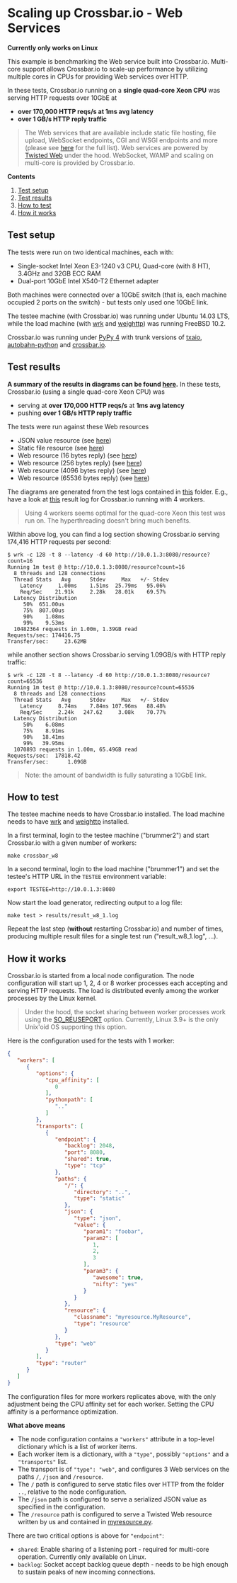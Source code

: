 # Scaling up Crossbar.io - Web Services

**Currently only works on Linux**

This example is benchmarking the Web service built into Crossbar.io. Multi-core support allows Crossbar.io to scale-up performance by utilizing multiple cores in CPUs for providing Web services over HTTP.

In these tests, Crossbar.io running on a **single quad-core Xeon CPU** was serving HTTP requests over 10GbE at

* **over 170,000 HTTP reqs/s at 1ms avg latency**
* **over 1 GB/s HTTP reply traffic**

> The Web services that are available include static file hosting, file upload, WebSocket endpoints, CGI and WSGI endpoints and more (please see [here](http://crossbar.io/docs/Web-Services/) for the full list). Web services are powered by [Twisted Web](http://twistedmatrix.com/documents/current/web/howto/using-twistedweb.html) under the hood. WebSocket, WAMP and scaling on multi-core is provided by Crossbar.io.

**Contents**

1. [Test setup](#test-setup)
2. [Test results](#test-results)
3. [How to test](#how-to-test)
4. [How it works](#how-it-works)


## Test setup

The tests were run on two identical machines, each with:

* Single-socket Intel Xeon E3-1240 v3 CPU, Quad-core (with 8 HT), 3.4GHz and 32GB ECC RAM
* Dual-port 10GbE Intel X540-T2 Ethernet adapter

Both machines were connected over a 10GbE switch (that is, each machine occupied 2 ports on the switch) - but tests only used one 10GbE link.

The testee machine (with Crossbar.io) was running under Ubuntu 14.03 LTS, while the load machine (with [wrk](https://github.com/wg/wrk) and [weighttp](https://github.com/lighttpd/weighttp)) was running FreeBSD 10.2.

Crossbar.io was running under [PyPy 4](http://pypy.org/) with trunk versions of [txaio](https://github.com/crossbario/txaio), [autobahn-python](https://github.com/crossbario/autobahn-python) and [crossbar.io](https://github.com/crossbario/crossbar).


## Test results

**A summary of the results in diagrams can be found [here](https://github.com/crossbario/crossbarexamples/raw/master/benchmark/web/results/results.pdf).** In these tests, Crossbar.io (using a single quad-core Xeon CPU) was

* serving at **over 170,000 HTTP reqs/s** at **1ms avg latency**
* pushing **over 1 GB/s HTTP reply traffic**

The tests were run against these Web resources

* JSON value resource (see [here](http://crossbar.io/docs/JSON-Value-Service/))
* Static file resource (see [here](http://crossbar.io/docs/Static-Web-Service/))
* Web resource (16 bytes reply) (see [here](https://github.com/crossbario/crossbarexamples/blob/master/benchmark/web/myresource.py))
* Web resource (256 bytes reply) (see [here](https://github.com/crossbario/crossbarexamples/blob/master/benchmark/web/myresource.py))
* Web resource (4096 bytes reply) (see [here](https://github.com/crossbario/crossbarexamples/blob/master/benchmark/web/myresource.py))
* Web resource (65536 bytes reply) (see [here](https://github.com/crossbario/crossbarexamples/blob/master/benchmark/web/myresource.py))

The diagrams are generated from the test logs contained in [this](./results) folder. E.g., have a look at [this](https://github.com/crossbario/crossbarexamples/blob/master/benchmark/web/results/result_w4_2.log) result log for Crossbar.io running with 4 workers.

> Using 4 workers seems optimal for the quad-core Xeon this test was run on. The hyperthreading doesn't bring much benefits.

Within above log, you can find a log section showing Crossbar.io serving 174,416 HTTP requests per second:

```console
$ wrk -c 128 -t 8 --latency -d 60 http://10.0.1.3:8080/resource?count=16
Running 1m test @ http://10.0.1.3:8080/resource?count=16
  8 threads and 128 connections
  Thread Stats   Avg      Stdev     Max   +/- Stdev
    Latency     1.00ms    1.51ms  25.79ms   95.06%
    Req/Sec    21.91k     2.28k   28.01k    69.57%
  Latency Distribution
     50%  651.00us
     75%  807.00us
     90%    1.08ms
     99%    9.53ms
  10482364 requests in 1.00m, 1.39GB read
Requests/sec: 174416.75
Transfer/sec:     23.62MB
```

while another section shows Crossbar.io serving 1.09GB/s with HTTP reply traffic:


```console
$ wrk -c 128 -t 8 --latency -d 60 http://10.0.1.3:8080/resource?count=65536
Running 1m test @ http://10.0.1.3:8080/resource?count=65536
  8 threads and 128 connections
  Thread Stats   Avg      Stdev     Max   +/- Stdev
    Latency     8.74ms    7.84ms 107.96ms   88.48%
    Req/Sec     2.24k   247.62     3.08k    70.77%
  Latency Distribution
     50%    6.08ms
     75%    8.91ms
     90%   18.41ms
     99%   39.95ms
  1070893 requests in 1.00m, 65.49GB read
Requests/sec:  17818.42
Transfer/sec:      1.09GB
```

> Note: the amount of bandwidth is fully saturating a 10GbE link.


## How to test

The testee machine needs to have Crossbar.io installed. The load machine needs to have [wrk](https://github.com/wg/wrk) and [weighttp](https://github.com/lighttpd/weighttp) installed.

In a first terminal, login to the testee machine ("brummer2") and start Crossbar.io with a given number of workers:

```
make crossbar_w8
```

In a second terminal, login to the load machine ("brummer1") and set the testee's HTTP URL in the `TESTEE` environment variable:

```
export TESTEE=http://10.0.1.3:8080
```

Now start the load generator, redirecting output to a log file:

```
make test > results/result_w8_1.log
```

Repeat the last step (**without** restarting Crossbar.io) and number of times, producing multiple result files for a single test run ("result_w8_1.log", ...).


## How it works

Crossbar.io is started from a local node configuration. The node configuration will start up 1, 2, 4 or 8 worker processes each accepting and serving HTTP requests. The load is distributed evenly among the worker processes by the Linux kernel.

> Under the hood, the socket sharing between worker processes work using the [SO_REUSEPORT](https://lwn.net/Articles/542629/) option. Currently, Linux 3.9+ is the only Unix'oid OS supporting this option.

Here is the configuration used for the tests with 1 worker:

```json
{
   "workers": [
      {
         "options": {
            "cpu_affinity": [
               0
            ],
            "pythonpath": [
               ".."
            ]
         },
         "transports": [
            {
               "endpoint": {
                  "backlog": 2048,
                  "port": 8080,
                  "shared": true,
                  "type": "tcp"
               },
               "paths": {
                  "/": {
                     "directory": "..",
                     "type": "static"
                  },
                  "json": {
                     "type": "json",
                     "value": {
                        "param1": "foobar",
                        "param2": [
                           1,
                           2,
                           3
                        ],
                        "param3": {
                           "awesome": true,
                           "nifty": "yes"
                        }
                     }
                  },
                  "resource": {
                     "classname": "myresource.MyResource",
                     "type": "resource"
                  }
               },
               "type": "web"
            }
         ],
         "type": "router"
      }
   ]
}
```

The configuration files for more workers replicates above, with the only adjustment being the CPU affinity set for each worker. Setting the CPU affinity is a performance optimization.

**What above means**

* The node configuration contains a `"workers"` attribute in a top-level dictionary which is a list of worker items.
* Each worker item is a dictionary, with a `"type"`, possibly `"options"` and a `"transports"` list.
* The transport is of `"type": "web"`, and configures 3 Web services on the paths `/`, `/json` and `/resource`.
* The `/` path is configured to serve static files over HTTP from the folder `..`, relative to the node configuration.
* The `/json` path is configured to serve a serialized JSON value as specified in the configuration.
* The `/resource` path is configured to serve a Twisted Web resource written by us and contained in [myresource.py](myresource.py).

There are two critical options is above for `"endpoint"`:

* `shared`: Enable sharing of a listening port - required for multi-core operation. Currently only available on Linux.
* `backlog`: Socket accept backlog queue depth - needs to be high enough to sustain peaks of new incoming connections.
